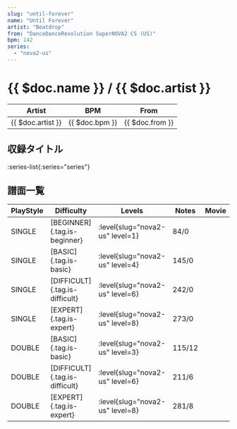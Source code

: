 ```yaml
---
slug: "until-forever"
name: "Until Forever"
artist: "Beatdrop"
from: "DanceDanceRevolution SuperNOVA2 CS (US)"
bpm: 142
series:
  - "nova2-us"
---
```


# {{ $doc.name }} / {{ $doc.artist }}

|Artist|BPM|From|
|------|---|----|
|{{ $doc.artist }}|{{ $doc.bpm }}|{{ $doc.from }}|

## 収録タイトル

:series-list{:series="series"}

## 譜面一覧

|PlayStyle|Difficulty|Levels|Notes|Movie|
|---------|----------|------|-----|-----|
|SINGLE|[BEGINNER]{.tag.is-beginner}|:level{slug="nova2-us" level=1}|84/0||
|SINGLE|[BASIC]{.tag.is-basic}|:level{slug="nova2-us" level=4}|145/0||
|SINGLE|[DIFFICULT]{.tag.is-difficult}|:level{slug="nova2-us" level=6}|242/0||
|SINGLE|[EXPERT]{.tag.is-expert}|:level{slug="nova2-us" level=8}|273/0||
|DOUBLE|[BASIC]{.tag.is-basic}|:level{slug="nova2-us" level=3}|115/12||
|DOUBLE|[DIFFICULT]{.tag.is-difficult}|:level{slug="nova2-us" level=6}|211/6||
|DOUBLE|[EXPERT]{.tag.is-expert}|:level{slug="nova2-us" level=8}|281/8||
